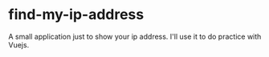 # find-my-ip-address
A small application just to show your ip address. I'll use it to do practice with Vuejs.
